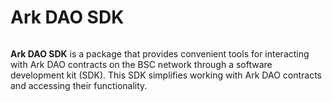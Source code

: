 <div style="display: flex;" align="center">
  <h1 align="center">Ark DAO SDK</h1>
</div>

**Ark DAO SDK** is a package that provides convenient tools for interacting with Ark DAO contracts on the BSC network through a software development kit (SDK). This SDK simplifies working with Ark DAO contracts and accessing their functionality.
